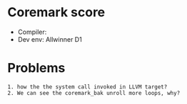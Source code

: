 # Coremark score
* Compiler:  
* Dev env: Allwinner D1


# Problems
    1. how the the system call invoked in LLVM target?
    2. We can see the coremark_bak unroll more loops, why?